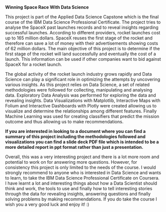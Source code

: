 **Winning Space Race With Data Science**

This project is part of the Applied Data Science Capstone which is the final course of the IBM Data Science Professional Certificate. The project tries to analyse the SpaceX past launches records and to reveal insights regarding successful launches. According to different providers, rocket launches cost up to 165 million dollars. SpaceX reuses the first stage of the rocket and therefore can save a lot of money with their advertisements showing costs of 62 million dollars. The main objective of this project is to determine if the first stage of the rocket will land successfully and eventually the cost of a launch. This information can be used if other companies want to bid against SpaceX for a rocket launch.

The global activity of the rocket launch industry grows rapidly and Data Science can play a significant role in optimizing the attempts by uncovering various insights. As this project relies on Data Science, a set of related methodologies were followed for collecting, manipulating and analysing data. Exploratory Data Analysis was performed for exploring the data and revealing insights. Data Visualizations with Matplotlib, Interactive Maps with Folium and Interactive Dashboards with Plotly were created allowing us to visualize and determine the relationships among different features. Finally Machine Learning was used for creating classifiers that predict the mission outcome and thus allowing us to make recommendations.

**If you are interested in looking to a document where you can find a summary of this project including the methodologies followed and visualizations you can find a slide deck PDF file which is intended to be a more detailed report in ppt format rather than just a presentation.**

Overall, this was a very interesting project and there is a lot more room and potential to work on for answering more questions. However, for consistency this project is only limited to the needs of the course. I would strongly recommend to anyone who is interested in Data Science and wants to learn, to take the IBM Data Science Professional Certificate on Coursera. I have learnt a lot and interesting things about how a Data Scientist should think and work, the tools to use and finally how to tell interesting stories through the data for revealing insights, answering questions and finally solving problems by making recommendations. If you do take the course I wish you a very good luck and enjoy it! :)
